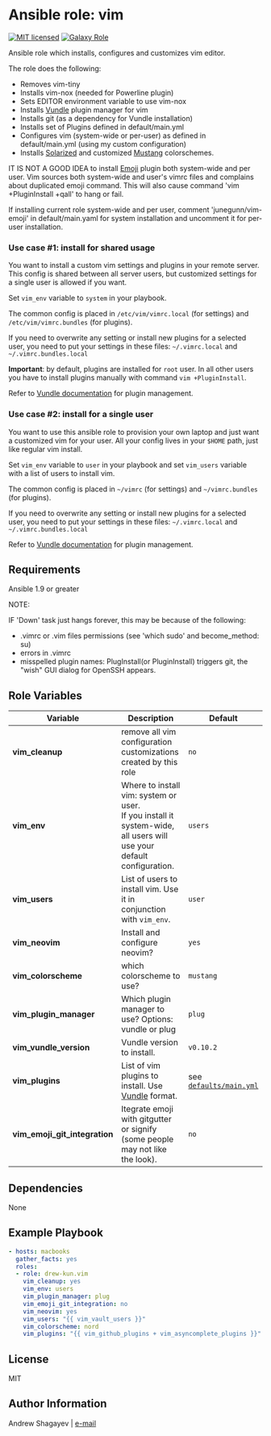 Ansible role: vim
=================

[![MIT licensed][mit-badge]][mit-link]
[![Galaxy Role][role-badge]][galaxy-link]

Ansible role which installs, configures and customizes vim editor.

The role does the following:
 - Removes vim-tiny
 - Installs vim-nox (needed for Powerline plugin)
 - Sets EDITOR environment variable to use vim-nox
 - Installs [Vundle](https://github.com/VundleVim/Vundle.vim) plugin manager for vim
 - Installs git (as a dependency for Vundle installation)
 - Installs set of Plugins defined in default/main.yml
 - Configures vim (system-wide or per-user) as defined in default/main.yml (using my custom configuration)
 - Installs [Solarized](https://github.com/altercation/vim-colors-solarized#important-note-for-terminal-users) and
   customized [Mustang](https://hcalves.deviantart.com/art/Mustang-Vim-Colorscheme-98974484) colorschemes.

IT IS NOT A GOOD IDEA to install [Emoji](https://github.com/junegunn/vim-emoji) plugin both system-wide and per user.
Vim sources both system-wide and user's vimrc files and complains about duplicated emoji command.
This will also cause command 'vim +PluginInstall +qall' to hang or fail.

If installing current role system-wide and per user, comment 'junegunn/vim-emoji' in default/main.yaml for system
installation and uncomment it for per-user installation.

### Use case #1: install for shared usage

  You want to install a custom vim settings and plugins in your remote server. This config is shared between all server
  users, but customized settings for a single user is allowed if you want.

  Set `vim_env` variable to `system` in your playbook.

  The common config is placed in `/etc/vim/vimrc.local` (for settings) and `/etc/vim/vimrc.bundles` (for plugins).

  If you need to overwrite any setting or install new plugins for a selected user, you need to put your settings in
  these files: `~/.vimrc.local` and `~/.vimrc.bundles.local`

  **Important**: by default, plugins are installed for `root` user. In all other users you have to install plugins
  manually with command `vim +PluginInstall`.

  Refer to [Vundle documentation](https://github.com/VundleVim/Vundle.vim) for plugin management.


### Use case #2: install for a single user

  You want to use this ansible role to provision your own laptop and just want a customized vim for your user. All your
  config lives in your `$HOME` path, just like regular vim install.

  Set `vim_env` variable to `user` in your playbook and set `vim_users` variable with a list of users to install vim.

  The common config is placed in `~/vimrc` (for settings) and `~/vimrc.bundles` (for plugins).

  If you need to overwrite any setting or install new plugins for a selected user, you need to put your settings in
  these files: `~/.vimrc.local` and `~/.vimrc.bundles.local`

  Refer to [Vundle documentation](https://github.com/VundleVim/Vundle.vim) for plugin management.


Requirements
------------
Ansible  1.9 or greater

NOTE:

IF 'Down' task just hangs forever, this may be because of the following:
 - .vimrc or .vim files permissions (see 'which sudo' and become_method: su)
 - errors in .vimrc
 - misspelled plugin names: PlugInstall(or PluginInstall) triggers git, the "wish" GUI dialog for OpenSSH appears.

Role Variables
--------------
| Variable | Description | Default |
|----------|-------------|---------|
| **vim_cleanup** | remove all vim configuration customizations created by this role | `no` |
| **vim_env** | Where to install vim: system or user.<br/> If you install it system-wide, all users will use your default configuration. | `users` |
| **vim_users** | List of users to install vim. Use it in conjunction with `vim_env`. | `user` |
| **vim_neovim** | Install and configure neovim? | `yes` |
| **vim_colorscheme** | which colorscheme to use? | `mustang` |
| **vim_plugin_manager** | Which plugin manager to use? Options: vundle or plug | `plug` |
| **vim_vundle_version** | Vundle version to install. | `v0.10.2` |
| **vim_plugins** | List of vim plugins to install. Use [Vundle](https://github.com/gmarik/Vundle.vim) format. | see [`defaults/main.yml`](defaults/main.yml#L23) |
| **vim_emoji_git_integration** | Itegrate emoji with gitgutter or signify (some people may not like the look). | `no` |

Dependencies
------------

None


Example Playbook
----------------

```yaml
- hosts: macbooks
  gather_facts: yes
  roles:
  - role: drew-kun.vim
    vim_cleanup: yes
    vim_env: users
    vim_plugin_manager: plug
    vim_emoji_git_integration: no
    vim_neovim: yes
    vim_users: "{{ vim_vault_users }}"
    vim_colorscheme: nord
    vim_plugins: "{{ vim_github_plugins + vim_asyncomplete_plugins }}"
```

License
-------

MIT

Author Information
------------------

Andrew Shagayev | [e-mail](mailto:drewshg@gmail.com)

[role-badge]: https://img.shields.io/badge/role-drew--kun.vim-green.svg
[galaxy-link]: https://galaxy.ansible.com/drew-kun/vim/
[mit-badge]: https://img.shields.io/badge/license-MIT-blue.svg
[mit-link]: https://raw.githubusercontent.com/drew-kun/ansible-vim/master/LICENSE
